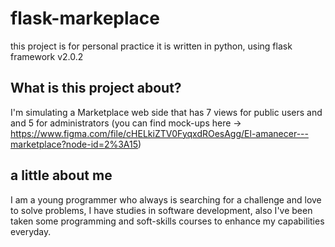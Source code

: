# flask-markeplace

this project is for personal practice it is written in python, using flask framework v2.0.2

## What is this project about?

I'm simulating a Marketplace web side that has 7 views for public users and
and 5 for administrators (you can find mock-ups here -> <https://www.figma.com/file/cHELkiZTV0FyqxdROesAgg/El-amanecer---marketplace?node-id=2%3A15>)

## a little about me

I am a young programmer who always is searching for a challenge and love to solve problems,
I have studies in software development, also I've been taken some programming and soft-skills courses to enhance my
capabilities everyday.
